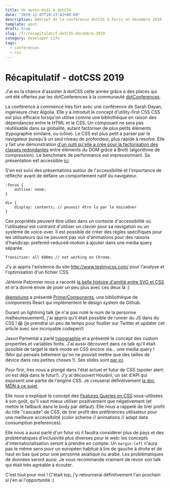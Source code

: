```yaml
---
title: Un après-midi à dotCSS
date: "2019-12-07T19:23:42+00:00"
description: Débrief de la conférence dotCSS à Paris en décembre 2019
template: post
draft: true
slug: /fr/recapitulatif-dotCSS-decembre-2019
category: Developer Life
tags:
  - conferences
  - css
---
```


# Récapitulatif - dotCSS 2019 

J'ai eu la chance d'assister à dotCSS cette année grâce à des places qui ont été offertes par les dotConferences à la communauté <a href="https://www.dotconferences.com/" target="_blank">dotConferences</a>. 

La conférence a commencé très fort avec une conférence de Sarah Dayan, ingénieure chez Algolia. Elle y a introduit le concept d'utility-first CSS CSS est plus efficace lorsqu'on utilise comme une bibliothèque en raison des dépendances entre le HTML et le CSS. Un composant ne sera pas réutilisable dans sa globalité, autant factoriser de plus petits éléments (typographie similaire, ou icône).
Le CSS est plus petit à parser par le navigateur puisqu'à un seul niveau de profondeur, plus rapide à resolve. 
Elle y fait une démonstration <a href="https://github.com/sarahdayan/utility-first-compression-demo/blob/master/README.md">d'un outil qu'elle a crée pour la factorisation des classes redondantes</a> entre éléments du DOM grâce à Brotli (algorithme de compression). Le benchmark de performance est impressionnant. 
Sa présentation est accessible <a href="https://noti.st/sarahdayan/pmD0XT/in-defense-of-utility-first-css">ici</a>. 

S'en est suivi des présentations autour de l'accessibilité et l'importance de réfléchir avant de défaire un comportement natif du navigateur. 
```
:focus {
    outline: none;
}

div {
    display: contents; // pouvoir être lu par le VoiceOver
}
```

Ces propriétés peuvent être utiles dans un contexte d'accessibilité où l'utilisateur est contraint d'utiliser un clavier pour sa navigation ou un système de voice-over. Il est possible de créer des règles spécifiques pour les utilisateurs qui ne peuvent pas voir d'animations pour des raisons d'handicap: prefered-reduced-motion à ajouter dans une media query séparée. 

``` 
Transition: all 600ms // not working on Chrome.
```

J'y ai appris l'existence du site http://www.testmycss.com/ pour l'analyse et l'optimisation d'un fichier CSS. 

Jérémie Patonnier nous a raconté <a href="https://jeremiepat.github.io/svg-css-bff/">la belle histoire d'amitié entre SVG et CSS</a> et m'a donné envie de jouer un peu plus avec ces deux là :) 

<a href="https://twitter.com/emplums">@emplums</a> a présenté <a href="https://primer.style/components/">PrimerComponents</a>, une bibliothèque de components React qui implémentent le design system de Github. 

Durant un lightning talk (je n'ai pas noté le nom de la personne malheuresuement), j'ai appris qu'il était possible de runner du JS dans du CSS ! 😱 (je prendrai un peu de temps pour fouiller sur Twitter et updater cet article avec son incroyable codepen!)

Jason Pamental a parlé <a href="https://noti.st/jpamental/Z0MwNQ/dynamic-typographic-systems-with-variable-fonts">typographie</a> et a présenté le concept des custom properties et variables fonts. J'ai aussi découvert dans ce talk qu'il était possible de target le dark-mode en CSS encore via... une media query ! (Moi qui pensais bêtement qu'on ne pouvait mettre que des tailles de device dans ces petites choses !). Ses slides sont <a href="https://noti.st/jpamental/Z0MwNQ/dynamic-typographic-systems-with-variable-fonts">par ici</a>.

Pour finir, Ires nous a plongé dans l'état actuel et futur de CSS (spoiler alert: on est déjà dans le futur!). J'y ai découvert Houdini, un set d'API qui exposent une partie de l'engine CSS. Je creuserai définitivement <a href="https://developer.mozilla.org/en-US/docs/Web/Houdini">la doc MDN à ce sujet</a>. 

Elle nous a expliqué le concept des <a href="https://hacks.mozilla.org/2016/08/using-feature-queries-in-css/">Features Queries en CSS</a> sous-utilisées à son goût, qu'il vaut mieux utiliser positivement que négativement (et mettre le fallback dans le body par défaut). Elle nous a rappelé de tirer profit du rôle "cascade" de CSS, de tirer profit des préférences utilisateur pour une meilleure accessibilité (color scheme // animations // adapt data consumption preferences).

Elle nous a aussi parlé d'un futur où il faudra considérer plus de pays et des problématiques d'inclusivité plus diverses pour le web: les concepts d'internationalisation seront à prendre en compte. Un ```margin-left``` n'aura pas le même sens pour un européen habitué à lire de gauche à droite et de haut en bas que pour une personne asiatique ou arabe. Les problématiques de données seront aussi. Je vous recommande vraiment de revoir son talk qui était très agréable à écouter. 

C'est tout pour moi ! C'était top, j'y retournerai définitvement l'an prochain si j'en ai l'opportunité :) 